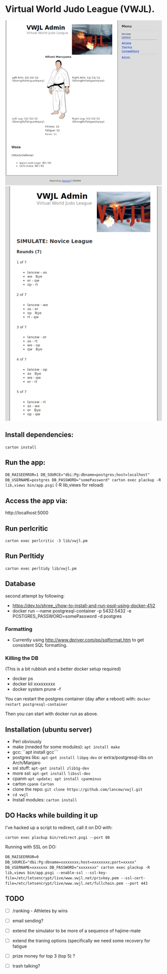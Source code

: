 # Virtual World Judo League (VWJL).

![screenshot of athlete view](2020-12-31.png "Screenshot of athlete view")
![screenshot of simulation view](2021-01-03.png "Screenshot of simulation view")


## Install dependencies:
 ```carton install```

## Run the app:
 ```DB_RAISEERROR=1 DB_SOURCE="dbi:Pg:dbname=postgres;host=localhost" DB_USERNAME=postgres DB_PASSWORD="somePassword" carton exec plackup -R lib,views bin/app.psgi``` (-R lib,views for reload)

## Access the app via:
 http://localhost:5000

## Run perlcritic
 ```carton exec perlcritic -3 lib/vwjl.pm```

## Run Perltidy
 ```carton exec perltidy lib/vwjl.pm```


## Database
second attempt by following:
* https://dev.to/shree_j/how-to-install-and-run-psql-using-docker-41j2
* docker run --name postgresql-container -p 5432:5432 -e POSTGRES_PASSWORD=somePassword -d postgres

### Formatting
* Currently using http://www.dpriver.com/pp/sqlformat.htm to get consistent SQL formatting.

### Killing the DB
(This is a bit rubbish and a better docker setup required)

* docker ps
* docker kil xxxxxxxxx
* docker system prune -f

You can restart the postgres container (day after a reboot) with: ```docker restart postgresql-container```

Then you can start with docker run as above.



## Installation (ubuntu server)
* Perl obviously
* make (nneded for some modules): ```apt install make```
* gcc: ``apt install gcc```
* postgres libs: ```apt-get install libpq-dev``` or extra/postgresql-libs on Arch/Manjaro
* ssl stuff: ```apt-get install zlib1g-dev```
* more ssl: ```apt-get install libssl-dev```
* cpanm ```apt update; apt install cpanminus```
* carton ```cpanm Carton```
* clone the repo: ```git clone https://github.com/lancew/vwjl.git```
* ```cd vwjl```
* Install modules: ```carton install```


## DO Hacks while building it up

I've hacked up a script to redirect, call it on DO with:

```carton exec plackup bin/redirect.psgi --port 80```

Running with SSL on DO:

```DB_RAISEERROR=0 DB_SOURCE="dbi:Pg:dbname=xxxxxxxx;host=xxxxxxxx;port=xxxxx" DB_USERNAME=xxxxxxx DB_PASSWORD="xxxxxxxx" carton exec plackup -R lib,views bin/app.psgi --enable-ssl --ssl-key-file=/etc/letsencrypt/live/www.vwjl.net/privkey.pem --ssl-cert-file=/etc/letsencrypt/live/www.vwjl.net/fullchain.pem --port 443```


## TODO

* [ ] /ranking - Athletes by wins
* [ ] email sending?
* [ ] extend the simulator to be more of a sequence of hajime-mate 
* [ ] extend the traning options (specifically we need some recovery for fatigue
* [ ] prize money for top 3 (top 5) ?
* [ ] trash talking?


